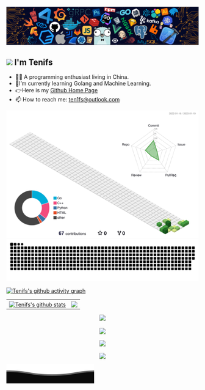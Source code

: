 [![](./assets/header.png)](https://github.com/ten1fs)

## <a href="https://github.com/ten1fs"><img src="https://pic.funnygifsbox.com/uploads/2019/06/funnygifsbox.com-2019-06-28-12-23-55-93.gif" width="40" /></a> I'm Tenifs

- 👨‍💻 A programming enthusiast living in China. 
- 🌱I’m currently learning Golang and Machine Learning.
- 👉Here is my [Github Home Page ](https://github.com/ten1fs)
- 📫 How to reach me: ten1fs@outlook.com



[![](./profile-3d-contrib/profile-green-animate.svg)](https://github.com/ten1fs)
[![](https://github.com/ten1fs/ten1fs/blob/output/github-contribution-grid-snake.svg)](https://github.com/ten1fs)

[![Tenifs's github activity graph](https://github-readme-activity-graph.cyclic.app/graph?username=ten1fs&theme=github-compact)](https://github.com/ten1fs)


<table width="100%">
  <tr>
    <td><a href="https://github.com/ten1fs"><img align="center" src="https://github-readme-stats-vpvg.vercel.app/api?username=ten1fs&show_icons=true&include_all_commits=true&theme=buefy&hide_border=true" alt="Tenifs's github stats" /></a></td>
    <td>  <a href="https://github.com/ten1fs"><img align="center" src="https://github-readme-stats-vpvg.vercel.app/api/top-langs/?username=ten1fs&layout=compact&theme=buefy&hide_border=true" /></a></td>
  </tr>
</table>

<p align="center">
  <a href="https://github.com/ten1fs">
    <img src="https://github-profile-trophy.vercel.app/?username=ryo-ma&theme=onedark" />
  </a>
</p>

<p align="center">
  <a href="https://github.com/ten1fs">
    <img align="center" src="https://github-readme-streak-stats.herokuapp.com?user=ten1fs&theme=onedark&hide_border=true" />
  </a>
</p>

<p align="center"> 
  <a href="https://github.com/ten1fs">
    <img align="center" src="https://profile-counter.glitch.me/ten1fs/count.svg" />
  </a>
</p>

<p align="center">
  <a href="https://github.com/ten1fs">
    <img align="center" src="https://count.getloli.com/get/@ten1fs.github.readme?theme=asoul" />
  </a>
</p>


[![](./assets/footer.svg)](https://github.com/ten1fs)
